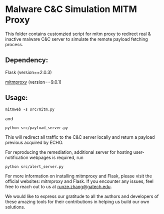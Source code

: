 # Malware C&C Simulation MITM Proxy 

This folder contains customzied script for mitm proxy to redirect real & inactive malware C&C server to simulate the remote payload fetching process. 

## Dependency:
Flask (version==2.0.3) 

[mitmproxy](https://mitmproxy.org/) (version==9.0.1) 


## Usage: 

```
mitmweb -s src/mitm.py
```
and 

```
python src/payload_server.py 
```


This will redirect all traffic to the C&C server locally and return a payload previous acquired by ECHO.

For reproducing the remediation, additional server for hosting user-notification webpages is required, run 

```
python src/alert_server.py
```


For more information on installing mitmproxy and Flask, please visit the official websites: mitmproxy and Flask. If you encounter any issues, feel free to reach out to us at runze.zhang@gatech.edu.

We would like to express our gratitude to all the authors and developers of these amazing tools for their contributions in helping us build our own solutions.